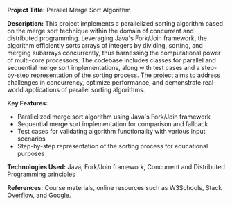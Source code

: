 **Project Title:** Parallel Merge Sort Algorithm

**Description:**
This project implements a parallelized sorting algorithm based on the merge sort technique within the domain of concurrent and distributed programming. Leveraging Java's Fork/Join framework, the algorithm efficiently sorts arrays of integers by dividing, sorting, and merging subarrays concurrently, thus harnessing the computational power of multi-core processors. The codebase includes classes for parallel and sequential merge sort implementations, along with test cases and a step-by-step representation of the sorting process. The project aims to address challenges in concurrency, optimize performance, and demonstrate real-world applications of parallel sorting algorithms.

**Key Features:**
- Parallelized merge sort algorithm using Java's Fork/Join framework
- Sequential merge sort implementation for comparison and fallback
- Test cases for validating algorithm functionality with various input scenarios
- Step-by-step representation of the sorting process for educational purposes

**Technologies Used:** Java, Fork/Join framework, Concurrent and Distributed Programming principles

**References:** Course materials, online resources such as W3Schools, Stack Overflow, and Google.
